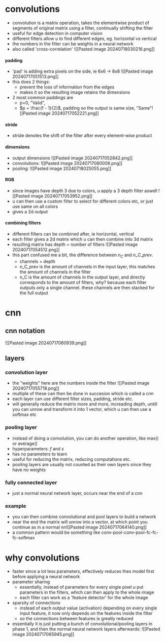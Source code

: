 # convolutions
- convolution is a matrix operation, takes the elementwise product of segments of original matrix using a filter, continually shifting the filter
- useful for edge detection in computer vision
- different filters allow u to find different edges, eg. horizontal vs vertical
- the numbers in the filter can be weights in a neural network
- also called 'cross-correlation' ![[Pasted image 20240718030216.png]]
#### padding
- 'pad' is adding extra pixels on the side, ie 6x6 -> 8x8 ![[Pasted image 20240717051513.png]]
- this does 2 things:
	- prevent the loss of information from the edges
	- makes it so the resulting image retains the dimensions
- 2 most common paddings are
	- p=0, "Valid",
	- $p = \frac{f - 1}{2}$, padding so the output is same size, "Same"![[Pasted image 20240717052221.png]]

#### stride
- stride denotes the shift of the filter after every element-wise product
#### dimensions 
- output dimensions ![[Pasted image 20240717052842.png]]
- convolutions: ![[Pasted image 20240717080008.png]]
- pooling: ![[Pasted image 20240718025055.png]]
#### RGB
- since images have depth 3 due to colors, u apply a 3 depth filter aswell ![[Pasted image 20240717053952.png]]
- u can then use a custom filter to select for different colors etc, or just use same on all colors
- gives a 2d output
#### combining filters
- different filters can be combined after, ie horizontal, vertical
- each filter gives a 2d matrix which u can then combine into 3d matrix 
- resulting matrix has depth = number of filters ![[Pasted image 20240717054512.png]]
- this part confused me a bit, the difference between $n_C$ and $n\_C\_{prev}$. 
	- channels = depth
	- n_C_prev is the amount of channels in the input layer, this matches the amount of channels in the filter
	- n_C is the amount of channels in the output layer, and directly corresponds to the amount of filters, why? because each filter outputs only a single channel. these channels are then stacked for the full output
# cnn
## cnn notation
![[Pasted image 20240717060939.png]]
## layers
### convolution layer
- the "weights" here are the numbers inside the filter ![[Pasted image 20240717055718.png]]
- multiple of these can then be done in succesion which is called a cnn
- each layer can use different filter sizes, padding, stride etc.
- will generally reduce the matrix more and more, increading depth, untill you can unrow and transform it into 1 vector, which u can then use a softmax etc
### pooling layer
- instead of doing a convolution, you can do another operation, like max() or average()
- hyperparameters: $f$ and $s$
- has no parameters to learn
- useful for reducing the matrix, reducing computations etc. 
- pooling layers are usually not counted as their own layers since they have no weights
### fully connected layer
- just a normal neural network layer, occurs near the end of a cnn
### example
- you can then combine convolutional and pool layers to build a network
- near the end the matrix will unrow into a vector, at which point you continue as in a normal nn![[Pasted image 20240717064140.png]]
- a common pattern would be something like conv-pool-conv-pool-fc-fc-fc-softmax
# why convolutions
- faster since a lot less parameters, effectively reduces thes model first before applying a neural network
- parameter sharing
	- essentially, instead of parameters for every single pixel u put parameters in the filters, which can then apply to the whole image
	- each filter can work as a 'feature detector' for the whole image
- sparsity of connections
	- instead of each output value (activation) depending on every single input feature, it now only depends on the features inside the filter
	- so the connections between features is greatly reduced
- essentially it is just putting a bunch of convolutional/pooling layers in phase 1, and then the normal neural network layers afterwards: ![[Pasted image 20240717065945.png]]